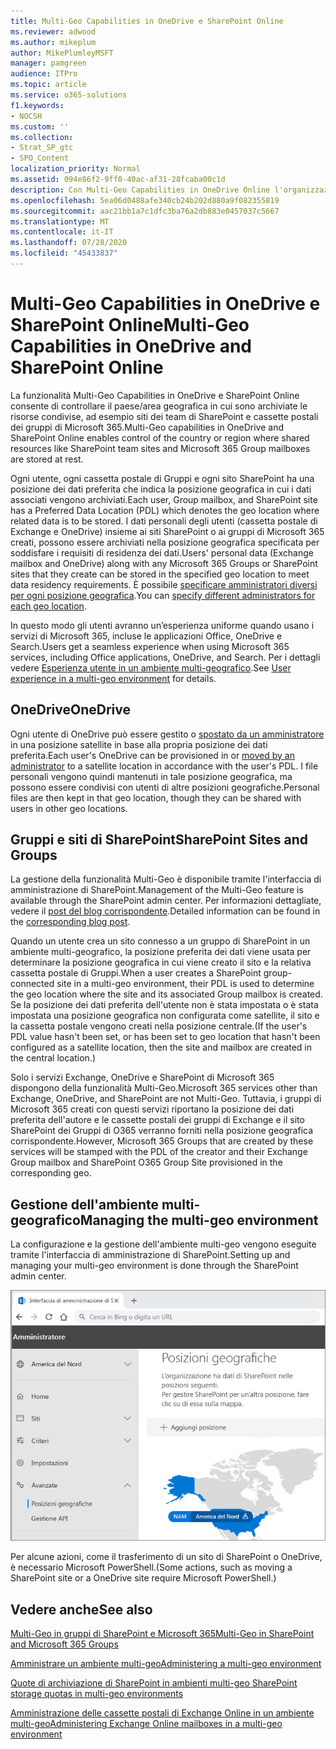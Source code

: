 ```yaml
---
title: Multi-Geo Capabilities in OneDrive e SharePoint Online
ms.reviewer: adwood
ms.author: mikeplum
author: MikePlumleyMSFT
manager: pamgreen
audience: ITPro
ms.topic: article
ms.service: o365-solutions
f1.keywords:
- NOCSH
ms.custom: ''
ms.collection:
- Strat_SP_gtc
- SPO_Content
localization_priority: Normal
ms.assetid: 094e86f2-9ff0-40ac-af31-28fcaba00c1d
description: Con Multi-Geo Capabilities in OneDrive Online l'organizzazione può espandere la propria presenza Microsoft 365 a più paesi/aree geografiche.
ms.openlocfilehash: 5ea06d0488afe340cb24b202d880a9f082355819
ms.sourcegitcommit: aac21bb1a7c1dfc3ba76a2db883e0457037c5667
ms.translationtype: MT
ms.contentlocale: it-IT
ms.lasthandoff: 07/28/2020
ms.locfileid: "45433837"
---
```

# <a name="multi-geo-capabilities-in-onedrive-and-sharepoint-online"></a><span data-ttu-id="14875-103">Multi-Geo Capabilities in OneDrive e SharePoint Online</span><span class="sxs-lookup"><span data-stu-id="14875-103">Multi-Geo Capabilities in OneDrive and SharePoint Online</span></span>

<span data-ttu-id="14875-104">La funzionalità Multi-Geo Capabilities in OneDrive e SharePoint Online consente di controllare il paese/area geografica in cui sono archiviate le risorse condivise, ad esempio siti dei team di SharePoint e cassette postali dei gruppi di Microsoft 365.</span><span class="sxs-lookup"><span data-stu-id="14875-104">Multi-Geo capabilities in OneDrive and SharePoint Online enables control of the country or region where shared resources like SharePoint team sites and Microsoft 365 Group mailboxes are stored at rest.</span></span>

<span data-ttu-id="14875-105">Ogni utente, ogni cassetta postale di Gruppi e ogni sito SharePoint ha una posizione dei dati preferita che indica la posizione geografica in cui i dati associati vengono archiviati.</span><span class="sxs-lookup"><span data-stu-id="14875-105">Each user, Group mailbox, and SharePoint site has a Preferred Data Location (PDL) which denotes the geo location where related data is to be stored.</span></span> <span data-ttu-id="14875-106">I dati personali degli utenti (cassetta postale di Exchange e OneDrive) insieme ai siti SharePoint o ai gruppi di Microsoft 365 creati, possono essere archiviati nella posizione geografica specificata per soddisfare i requisiti di residenza dei dati.</span><span class="sxs-lookup"><span data-stu-id="14875-106">Users' personal data (Exchange mailbox and OneDrive) along with any Microsoft 365 Groups or SharePoint sites that they create can be stored in the specified geo location to meet data residency requirements.</span></span> <span data-ttu-id="14875-107">È possibile [specificare amministratori diversi per ogni posizione geografica](add-a-sharepoint-geo-admin.md).</span><span class="sxs-lookup"><span data-stu-id="14875-107">You can [specify different administrators for each geo location](add-a-sharepoint-geo-admin.md).</span></span>

<span data-ttu-id="14875-108">In questo modo gli utenti avranno un’esperienza uniforme quando usano i servizi di Microsoft 365, incluse le applicazioni Office, OneDrive e Search.</span><span class="sxs-lookup"><span data-stu-id="14875-108">Users get a seamless experience when using Microsoft 365 services, including Office applications, OneDrive, and Search.</span></span> <span data-ttu-id="14875-109">Per i dettagli vedere [Esperienza utente in un ambiente multi-geografico](multi-geo-user-experience.md).</span><span class="sxs-lookup"><span data-stu-id="14875-109">See [User experience in a multi-geo environment](multi-geo-user-experience.md) for details.</span></span>

## <a name="onedrive"></a><span data-ttu-id="14875-110">OneDrive</span><span class="sxs-lookup"><span data-stu-id="14875-110">OneDrive</span></span>

<span data-ttu-id="14875-111">Ogni utente di OneDrive può essere gestito o [spostato da un amministratore](move-onedrive-between-geo-locations.md) in una posizione satellite in base alla propria posizione dei dati preferita.</span><span class="sxs-lookup"><span data-stu-id="14875-111">Each user's OneDrive can be provisioned in or [moved by an administrator](move-onedrive-between-geo-locations.md) to a satellite location in accordance with the user's PDL.</span></span> <span data-ttu-id="14875-112">I file personali vengono quindi mantenuti in tale posizione geografica, ma possono essere condivisi con utenti di altre posizioni geografiche.</span><span class="sxs-lookup"><span data-stu-id="14875-112">Personal files are then kept in that geo location, though they can be shared with users in other geo locations.</span></span>

## <a name="sharepoint-sites-and-groups"></a><span data-ttu-id="14875-113">Gruppi e siti di SharePoint</span><span class="sxs-lookup"><span data-stu-id="14875-113">SharePoint Sites and Groups</span></span>

<span data-ttu-id="14875-114">La gestione della funzionalità Multi-Geo è disponibile tramite l'interfaccia di amministrazione di SharePoint.</span><span class="sxs-lookup"><span data-stu-id="14875-114">Management of the Multi-Geo feature is available through the SharePoint admin center.</span></span> <span data-ttu-id="14875-115">Per informazioni dettagliate, vedere il [post del blog corrispondente](https://techcommunity.microsoft.com/t5/Office-365-Blog/Now-available-Multi-Geo-in-SharePoint-and-Office-365-Groups/ba-p/263302).</span><span class="sxs-lookup"><span data-stu-id="14875-115">Detailed information can be found in the [corresponding blog post](https://techcommunity.microsoft.com/t5/Office-365-Blog/Now-available-Multi-Geo-in-SharePoint-and-Office-365-Groups/ba-p/263302).</span></span>

<span data-ttu-id="14875-116">Quando un utente crea un sito connesso a un gruppo di SharePoint in un ambiente multi-geografico, la posizione preferita dei dati viene usata per determinare la posizione geografica in cui viene creato il sito e la relativa cassetta postale di Gruppi.</span><span class="sxs-lookup"><span data-stu-id="14875-116">When a user creates a SharePoint group-connected site in a multi-geo environment, their PDL is used to determine the geo location where the site and its associated Group mailbox is created.</span></span> <span data-ttu-id="14875-117">Se la posizione dei dati preferita dell'utente non è stata impostata o è stata impostata una posizione geografica non configurata come satellite, il sito e la cassetta postale vengono creati nella posizione centrale.</span><span class="sxs-lookup"><span data-stu-id="14875-117">(If the user's PDL value hasn't been set, or has been set to geo location that hasn't been configured as a satellite location, then the site and mailbox are created in the central location.)</span></span>

<span data-ttu-id="14875-118">Solo i servizi Exchange, OneDrive e SharePoint di Microsoft 365 dispongono della funzionalità Multi-Geo.</span><span class="sxs-lookup"><span data-stu-id="14875-118">Microsoft 365 services other than Exchange, OneDrive, and SharePoint are not Multi-Geo.</span></span> <span data-ttu-id="14875-119">Tuttavia, i gruppi di Microsoft 365 creati con questi servizi riportano la posizione dei dati preferita dell'autore e le cassette postali dei gruppi di Exchange e il sito SharePoint dei Gruppi di O365 verranno forniti nella posizione geografica corrispondente.</span><span class="sxs-lookup"><span data-stu-id="14875-119">However, Microsoft 365 Groups that are created by these services will be stamped with the PDL of the creator and their Exchange Group mailbox and SharePoint O365 Group Site provisioned in the corresponding geo.</span></span> 

## <a name="managing-the-multi-geo-environment"></a><span data-ttu-id="14875-120">Gestione dell'ambiente multi-geografico</span><span class="sxs-lookup"><span data-stu-id="14875-120">Managing the multi-geo environment</span></span>

<span data-ttu-id="14875-121">La configurazione e la gestione dell'ambiente multi-geo vengono eseguite tramite l'interfaccia di amministrazione di SharePoint.</span><span class="sxs-lookup"><span data-stu-id="14875-121">Setting up and managing your multi-geo environment is done through the SharePoint admin center.</span></span> 

![Schermata della pagina con le posizioni geografiche nell'interfaccia di amministrazione di SharePoint](media/sharepoint-multi-geo-admin-center.png)

<span data-ttu-id="14875-123">Per alcune azioni, come il trasferimento di un sito di SharePoint o OneDrive, è necessario Microsoft PowerShell.</span><span class="sxs-lookup"><span data-stu-id="14875-123">(Some actions, such as moving a SharePoint site or a OneDrive site require Microsoft PowerShell.)</span></span>

## <a name="see-also"></a><span data-ttu-id="14875-124">Vedere anche</span><span class="sxs-lookup"><span data-stu-id="14875-124">See also</span></span>

[<span data-ttu-id="14875-125">Multi-Geo in gruppi di SharePoint e Microsoft 365</span><span class="sxs-lookup"><span data-stu-id="14875-125">Multi-Geo in SharePoint and Microsoft 365 Groups</span></span>](https://techcommunity.microsoft.com/t5/Office-365-Blog/Now-available-Multi-Geo-in-SharePoint-and-Office-365-Groups/ba-p/263302)

[<span data-ttu-id="14875-126">Amministrare un ambiente multi-geo</span><span class="sxs-lookup"><span data-stu-id="14875-126">Administering a multi-geo environment</span></span>](administering-a-multi-geo-environment.md)

[<span data-ttu-id="14875-127">Quote di archiviazione di SharePoint in ambienti multi-geo </span><span class="sxs-lookup"><span data-stu-id="14875-127">SharePoint storage quotas in multi-geo environments</span></span>](sharepoint-multi-geo-storage-quota.md)

[<span data-ttu-id="14875-128">Amministrazione delle cassette postali di Exchange Online in un ambiente multi-geo</span><span class="sxs-lookup"><span data-stu-id="14875-128">Administering Exchange Online mailboxes in a multi-geo environment</span></span>](administering-exchange-online-multi-geo.md)
